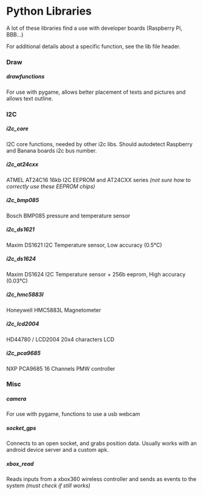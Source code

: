 # Python Libraries
A lot of these libraries find a use with developer boards (Raspberry Pi, BBB...)

For additional details about a specific function, see the lib file header.

###   Draw 
##### drawfunctions
For use with pygame, allows better placement of texts and pictures and allows text outline. 

###   I2C
##### i2c_core
I2C core functions, needed by other i2c libs. Should autodetect Raspberry and Banana boards i2c bus number.
##### i2c_at24cxx
ATMEL AT24C16 16kb I2C EEPROM and AT24CXX series *(not sure how to correctly use these EEPROM chips)*
##### i2c_bmp085
Bosch BMP085 pressure and temperature sensor 
##### i2c_ds1621
Maxim DS1621 I2C Temperature sensor, Low accuracy (0.5°C)
##### i2c_ds1624
Maxim DS1624 I2C Temperature sensor + 256b eeprom, High accuracy (0.03°C)
##### i2c_hmc5883l
Honeywell HMC5883L Magnetometer
##### i2c_lcd2004
HD44780 / LCD2004 20x4 characters LCD
##### i2c_pca9685
NXP PCA9685 16 Channels PMW controller

###   Misc
##### camera
For use with pygame, functions to use a usb webcam
##### socket_gps
Connects to an open socket, and grabs position data. Usually works with an android device server and a custom apk.
##### xbox_read 
Reads inputs from a xbox360 wireless controller and sends as events to the system *(must check if still works)*
